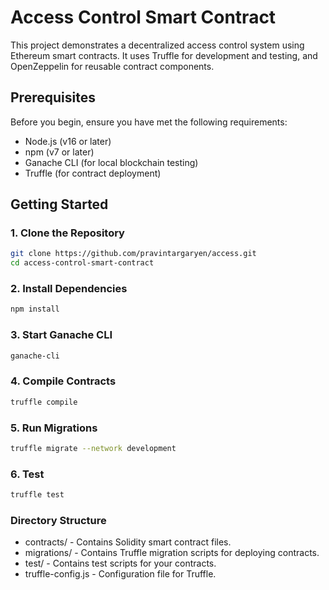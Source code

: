 # Access Control Smart Contract

This project demonstrates a decentralized access control system using Ethereum smart contracts. It uses Truffle for development and testing, and OpenZeppelin for reusable contract components.

## Prerequisites

Before you begin, ensure you have met the following requirements:

- Node.js (v16 or later)
- npm (v7 or later)
- Ganache CLI (for local blockchain testing)
- Truffle (for contract deployment)

## Getting Started

### 1. Clone the Repository

```bash
git clone https://github.com/pravintargaryen/access.git
cd access-control-smart-contract
```

### 2. Install Dependencies

```bash
npm install
```

### 3. Start Ganache CLI

```bash
ganache-cli

```

### 4. Compile Contracts

```bash
truffle compile

```

### 5. Run Migrations

```bash
truffle migrate --network development

```

### 6. Test

```bash
truffle test

```

### Directory Structure

- contracts/ - Contains Solidity smart contract files.
- migrations/ - Contains Truffle migration scripts for deploying contracts.
- test/ - Contains test scripts for your contracts.
- truffle-config.js - Configuration file for Truffle.
